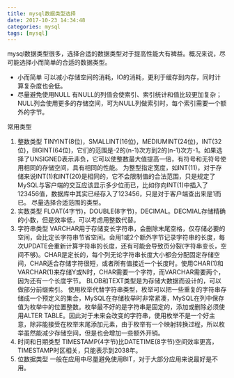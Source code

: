 ```yaml
---
title: mysql数据类型选择
date: 2017-10-23 14:34:48
categories: mysql
tags: [mysql]
---
```

mysql数据类型很多，选择合适的数据类型对于提高性能大有裨益。概况来说，尽可能选择小而简单的合适的数据类型。

 - 小而简单
   可以减小存储空间的消耗，IO的消耗，更利于缓存到内存，同时计算复杂度也会低。
 - 尽量避免使用NULL
   有NULL的列值会使索引、索引统计和值比较更加复杂；NULL列会使用更多的存储空间，可为NULL列做索引时，每个索引需要一个额外的字节。

常用类型

1. 整数类型
   TINYINT(8位)，SMALLINT(16位)，MEDIUMINT(24位)，INT(32位)，BIGINT(64位)，它们的范围是-2的(n-1)次方到2的(n-1)次方-1。如果选择了UNSIGNED表示非负，它可以使整数最大值提高一倍，有符号和无符号使用相同的存储空间，具有相同的性能。
   为整型指定宽度，如INT(11)，对于存储来说INT(1)和INT(20)是相同的，它不会限制值的合法范围，只是规定了MySQL与客户端的交互应该显示多少位而已，比如你向INT(1)中插入了123456值，数据库中其实已经存入了123456，只是对于客户端查出来是1而已。
   尽量选择合适范围的类型。
2. 实数类型
   FLOAT(4字节)，DOUBLE(8字节)，DECIMAL。DECMIAL存储精确的小数，但是效率低，可以考虑用整数代替。
3. 字符串类型
   VARCHAR用于存储变长字符串，会删除末尾空格，仅存储必要的空间，会比定长字符串节省空间。会用1或2个额外字节记录字符串的长度，每次UPDATE会重新计算字符串的长度，还有可能会导致页分裂(字符串变长，空间不够)。CHAR是定长的，每个列无论字符串长度大小都会分配固定存储空间，CHAR适合存储字符很短，或者所有值接近一个长度时。使用CHAR(1)和VARCHAR(1)来存储Y或N时，CHAR需要一个字符，而VARCHAR需要两个，因为还有一个长度字节。
   BLOB和TEXT类型是为存储大数据而设计的，可以做部分前缀索引。
   使用枚举代替字符串类型，枚举可以把一些重复的字符串存储成一个预定义的集合，MySQL在存储枚举时非常紧凑，MySQL在列中保存值为枚举中的位置整数。枚举最不好的是字符串是固定的，添加或删除必须使用ALTER TABLE。因此对于未来会改变的字符串，使用枚举不是一个好主意，除非能接受在枚举末尾添加元素，由于枚举有一个映射转换过程，所以枚举虽然能减少存储空间，但是也会增加一些额外开销。
4. 时间和日期类型
   TIMESTAMP(4字节)比DATETIME(8字节)空间效率更高，TIMESTAMP时区相关，只能表示到2038年。
5. 位数据类型
   一般在应用中尽量避免使用BIT，对于大部分应用来说最好是不用。

